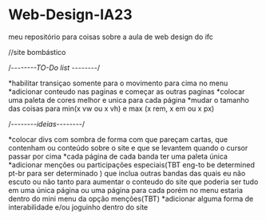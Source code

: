 # Web-Design-IA23
meu repositório para coisas sobre a aula de web design do ifc



//site bombástico

/*--------TO-Do list --------*/

*habilitar transiçao somente para o movimento para cima no menu
*adicionar conteudo nas paginas e começar as outras paginas
*colocar uma paleta de cores melhor e unica para cada página
*mudar o tamanho das coisas para min(x vw ou x vh) e max (x rem, x em  ou x px)


/*--------ideias--------*/

*colocar divs com sombra de forma com que pareçam cartas, que contenham ou conteúdo sobre o site e que se levantem quando o cursor passar por cima
*cada página de cada banda ter uma paleta única
*adicionar menções ou participações especiais(TBT   eng-to be determined   pt-br para ser determinado ) que inclua outras bandas das quais eu não escuto ou não tanto para aumentar o conteudo do site que poderia ser tudo em uma única página ou uma página para cada porém no menu estaria dentro do mini menu da opção menções(TBT)
*adicionar alguma forma de interabilidade e/ou joguinho dentro do site
